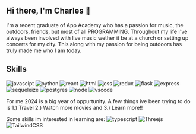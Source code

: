 ## Hi there, I'm Charles 👋

<!--
**C-Carroll/C-Carroll** is a ✨ _special_ ✨ repository because its `README.md` (this file) appears on your GitHub profile.

Here are some ideas to get you started:

- 🔭 I’m currently working on ...
- 🌱 I’m currently learning ...
- 👯 I’m looking to collaborate on ...
- 🤔 I’m looking for help with ...
- 💬 Ask me about ...
- 📫 How to reach me: ...
- 😄 Pronouns: ...
- ⚡ Fun fact: ...
-->
I'm a recent graduate of App Academy who has a passion for music, the outdoors, friends, but most of all PROGRAMMING. Throughout my life I've always been involved with live music wether it be at a church or setting up concerts for my city. This along with my passion for being outdoors has truly made me who I am today. 



## Skills
![javascipt](https://img.shields.io/badge/JavaScript-323330?style=for-the-badge&logo=javascript&logoColor=F7DF1E)
![python](https://img.shields.io/badge/Python-FFD43B?style=for-the-badge&logo=python&logoColor=blue)
![react](https://img.shields.io/badge/React-20232A?style=for-the-badge&logo=react&logoColor=61DAFB)
![html](https://img.shields.io/badge/HTML5-E34F26?style=for-the-badge&logo=html5&logoColor=white)
![css](	https://img.shields.io/badge/CSS3-1572B6?style=for-the-badge&logo=css3&logoColor=white)
![redux](	https://img.shields.io/badge/Redux-593D88?style=for-the-badge&logo=redux&logoColor=white)
![flask](https://img.shields.io/badge/Flask-000000?style=for-the-badge&logo=flask&logoColor=white)
![express](https://img.shields.io/badge/Express%20js-000000?style=for-the-badge&logo=express&logoColor=white)
![sequeleize](https://img.shields.io/badge/Sequelize-52B0E7?style=for-the-badge&logo=Sequelize&logoColor=white)
![postgres](https://img.shields.io/badge/PostgreSQL-316192?style=for-the-badge&logo=postgresql&logoColor=white)
![node](https://img.shields.io/badge/Node%20js-339933?style=for-the-badge&logo=nodedotjs&logoColor=white)
![vscode](https://img.shields.io/badge/VSCode-0078D4?style=for-the-badge&logo=visual%20studio%20code&logoColor=white)


For me 2024 is a big year of oppurtunity. A few things ive been trying to do is 
1.) Travel
2.) Watch more movies
and 3.) Learn more!!

Some skills im interested in learning are:
![typescript](https://img.shields.io/badge/TypeScript-007ACC?style=for-the-badge&logo=typescript&logoColor=white)
![Threejs](https://img.shields.io/badge/threejs-black?style=for-the-badge&logo=three.js&logoColor=white)
![TailwindCSS](https://img.shields.io/badge/tailwindcss-%2338B2AC.svg?style=for-the-badge&logo=tailwind-css&logoColor=white)



